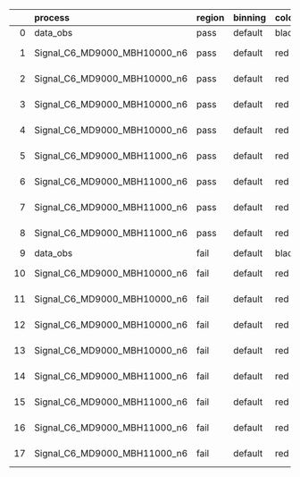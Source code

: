 |    | process                      | region   | binning   | color   | process_type   |   scale | variation   | source_filename                                                       | source_histname    | alias                        | title     |   combine_idx |     lnN |   shapes | syst_type   | direction   | variation_alias   |
|---:|:-----------------------------|:---------|:----------|:--------|:---------------|--------:|:------------|:----------------------------------------------------------------------|:-------------------|:-----------------------------|:----------|--------------:|--------:|---------:|:------------|:------------|:------------------|
|  0 | data_obs                     | pass     | default   | black   | DATA           |       1 | nominal     | ./histograms_for_2DAlphabet_v18//BH_Data.root                         | hpass              | Data                         | Data      |           nan | nan     |      nan | nan         | nan         | nan               |
|  1 | Signal_C6_MD9000_MBH10000_n6 | pass     | default   | red     | SIGNAL         |       1 | lumi        | ./histograms_for_2DAlphabet_v18//BH_Signal_C6_MD9000_MBH10000_n6.root | hpass              | Signal_C6_MD9000_MBH10000_n6 | BH signal |           nan |   1.016 |      nan | lnN         | nan         | nan               |
|  2 | Signal_C6_MD9000_MBH10000_n6 | pass     | default   | red     | SIGNAL         |       1 | SVM         | ./histograms_for_2DAlphabet_v18//BH_Signal_C6_MD9000_MBH10000_n6.root | hpass_SVMsyst_up   | Signal_C6_MD9000_MBH10000_n6 | BH signal |           nan | nan     |        1 | shapes      | Up          | SVMsyst           |
|  3 | Signal_C6_MD9000_MBH10000_n6 | pass     | default   | red     | SIGNAL         |       1 | SVM         | ./histograms_for_2DAlphabet_v18//BH_Signal_C6_MD9000_MBH10000_n6.root | hpass_SVMsyst_down | Signal_C6_MD9000_MBH10000_n6 | BH signal |           nan | nan     |        1 | shapes      | Down        | SVMsyst           |
|  4 | Signal_C6_MD9000_MBH10000_n6 | pass     | default   | red     | SIGNAL         |       1 | nominal     | ./histograms_for_2DAlphabet_v18//BH_Signal_C6_MD9000_MBH10000_n6.root | hpass              | Signal_C6_MD9000_MBH10000_n6 | BH signal |           nan | nan     |      nan | nan         | nan         | nan               |
|  5 | Signal_C6_MD9000_MBH11000_n6 | pass     | default   | red     | SIGNAL         |       1 | lumi        | ./histograms_for_2DAlphabet_v18//BH_Signal_C6_MD9000_MBH11000_n6.root | hpass              | Signal_C6_MD9000_MBH11000_n6 | BH signal |           nan |   1.016 |      nan | lnN         | nan         | nan               |
|  6 | Signal_C6_MD9000_MBH11000_n6 | pass     | default   | red     | SIGNAL         |       1 | SVM         | ./histograms_for_2DAlphabet_v18//BH_Signal_C6_MD9000_MBH11000_n6.root | hpass_SVMsyst_up   | Signal_C6_MD9000_MBH11000_n6 | BH signal |           nan | nan     |        1 | shapes      | Up          | SVMsyst           |
|  7 | Signal_C6_MD9000_MBH11000_n6 | pass     | default   | red     | SIGNAL         |       1 | SVM         | ./histograms_for_2DAlphabet_v18//BH_Signal_C6_MD9000_MBH11000_n6.root | hpass_SVMsyst_down | Signal_C6_MD9000_MBH11000_n6 | BH signal |           nan | nan     |        1 | shapes      | Down        | SVMsyst           |
|  8 | Signal_C6_MD9000_MBH11000_n6 | pass     | default   | red     | SIGNAL         |       1 | nominal     | ./histograms_for_2DAlphabet_v18//BH_Signal_C6_MD9000_MBH11000_n6.root | hpass              | Signal_C6_MD9000_MBH11000_n6 | BH signal |           nan | nan     |      nan | nan         | nan         | nan               |
|  9 | data_obs                     | fail     | default   | black   | DATA           |       1 | nominal     | ./histograms_for_2DAlphabet_v18//BH_Data.root                         | hfail              | Data                         | Data      |           nan | nan     |      nan | nan         | nan         | nan               |
| 10 | Signal_C6_MD9000_MBH10000_n6 | fail     | default   | red     | SIGNAL         |       1 | lumi        | ./histograms_for_2DAlphabet_v18//BH_Signal_C6_MD9000_MBH10000_n6.root | hfail              | Signal_C6_MD9000_MBH10000_n6 | BH signal |           nan |   1.016 |      nan | lnN         | nan         | nan               |
| 11 | Signal_C6_MD9000_MBH10000_n6 | fail     | default   | red     | SIGNAL         |       1 | SVM         | ./histograms_for_2DAlphabet_v18//BH_Signal_C6_MD9000_MBH10000_n6.root | hfail_SVMsyst_up   | Signal_C6_MD9000_MBH10000_n6 | BH signal |           nan | nan     |        1 | shapes      | Up          | SVMsyst           |
| 12 | Signal_C6_MD9000_MBH10000_n6 | fail     | default   | red     | SIGNAL         |       1 | SVM         | ./histograms_for_2DAlphabet_v18//BH_Signal_C6_MD9000_MBH10000_n6.root | hfail_SVMsyst_down | Signal_C6_MD9000_MBH10000_n6 | BH signal |           nan | nan     |        1 | shapes      | Down        | SVMsyst           |
| 13 | Signal_C6_MD9000_MBH10000_n6 | fail     | default   | red     | SIGNAL         |       1 | nominal     | ./histograms_for_2DAlphabet_v18//BH_Signal_C6_MD9000_MBH10000_n6.root | hfail              | Signal_C6_MD9000_MBH10000_n6 | BH signal |           nan | nan     |      nan | nan         | nan         | nan               |
| 14 | Signal_C6_MD9000_MBH11000_n6 | fail     | default   | red     | SIGNAL         |       1 | lumi        | ./histograms_for_2DAlphabet_v18//BH_Signal_C6_MD9000_MBH11000_n6.root | hfail              | Signal_C6_MD9000_MBH11000_n6 | BH signal |           nan |   1.016 |      nan | lnN         | nan         | nan               |
| 15 | Signal_C6_MD9000_MBH11000_n6 | fail     | default   | red     | SIGNAL         |       1 | SVM         | ./histograms_for_2DAlphabet_v18//BH_Signal_C6_MD9000_MBH11000_n6.root | hfail_SVMsyst_up   | Signal_C6_MD9000_MBH11000_n6 | BH signal |           nan | nan     |        1 | shapes      | Up          | SVMsyst           |
| 16 | Signal_C6_MD9000_MBH11000_n6 | fail     | default   | red     | SIGNAL         |       1 | SVM         | ./histograms_for_2DAlphabet_v18//BH_Signal_C6_MD9000_MBH11000_n6.root | hfail_SVMsyst_down | Signal_C6_MD9000_MBH11000_n6 | BH signal |           nan | nan     |        1 | shapes      | Down        | SVMsyst           |
| 17 | Signal_C6_MD9000_MBH11000_n6 | fail     | default   | red     | SIGNAL         |       1 | nominal     | ./histograms_for_2DAlphabet_v18//BH_Signal_C6_MD9000_MBH11000_n6.root | hfail              | Signal_C6_MD9000_MBH11000_n6 | BH signal |           nan | nan     |      nan | nan         | nan         | nan               |